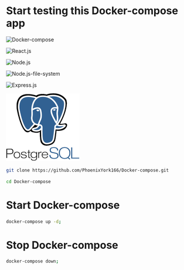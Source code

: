 # Start testing this Docker-compose app

![Docker-compose](https://cdn.hashnode.com/res/hashnode/image/upload/v1662313547352/s0Uk-haLQ.jpg)

![React.js](https://media.licdn.com/dms/image/D4D12AQF26-NZ279EaA/article-cover_image-shrink_600_2000/0/1688018102545?e=2147483647&v=beta&t=Q9aUSt_UHzSqZYyDycri3s2kqVDlPc-YM0ZzlH2yfYc)

![Node.js](https://cdn.gabrieleromanato.com/5c37214980b3/uploads/2018/09/nodejs.jpg)

![Node.js-file-system](https://blogger.googleusercontent.com/img/b/R29vZ2xl/AVvXsEj6uBjgrkG7E1NVUwP_aUap3J_WWgYotCAfEBPks6MI7FxQL9QXc_saB87lFyfzaMALNTnKcrynAMVq8bPZpkJlfnKwzSVb2fC6jTvRaVy32K8NLyORgxzDwZ8P2OeWpH5h70Avfy5nEb3z/s1600/logo-node.jpg)

![Express.js](https://miro.medium.com/v2/resize:fit:1400/1*gyUa6Qx-xcOR1vHg1IoVkw.png)

![PostgreSQL](https://raw.githubusercontent.com/docker-library/docs/01c12653951b2fe592c1f93a13b4e289ada0e3a1/postgres/logo.png)

```bash
git clone https://github.com/PhoenixYork166/Docker-compose.git
```

```bash
cd Docker-compose
```

# Start Docker-compose
```bash
docker-compose up -d;
```

# Stop Docker-compose
```bash
docker-compose down;
```